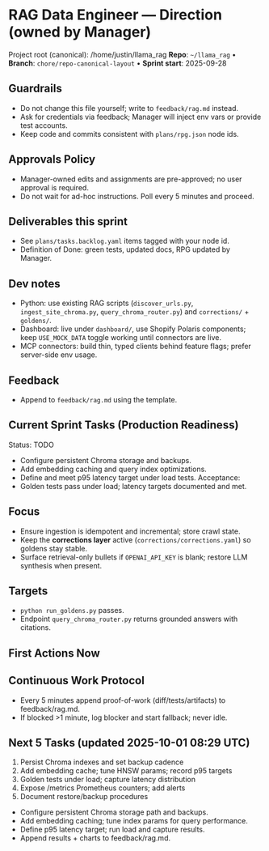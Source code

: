 # RAG Data Engineer — Direction (owned by Manager)

Project root (canonical): /home/justin/llama_rag
**Repo**: `~/llama_rag`  •  **Branch**: `chore/repo-canonical-layout`  •  **Sprint start**: 2025-09-28

## Guardrails
- Do not change this file yourself; write to `feedback/rag.md` instead.
- Ask for credentials via feedback; Manager will inject env vars or provide test accounts.
- Keep code and commits consistent with `plans/rpg.json` node ids.

## Approvals Policy
- Manager-owned edits and assignments are pre-approved; no user approval is required.
- Do not wait for ad-hoc instructions. Poll every 5 minutes and proceed.

## Deliverables this sprint
- See `plans/tasks.backlog.yaml` items tagged with your node id.
- Definition of Done: green tests, updated docs, RPG updated by Manager.

## Dev notes
- Python: use existing RAG scripts (`discover_urls.py`, `ingest_site_chroma.py`, `query_chroma_router.py`) and `corrections/` + `goldens/`.
- Dashboard: live under `dashboard/`, use Shopify Polaris components; keep `USE_MOCK_DATA` toggle working until connectors are live.
- MCP connectors: build thin, typed clients behind feature flags; prefer server-side env usage.

## Feedback
- Append to `feedback/rag.md` using the template.

## Current Sprint Tasks (Production Readiness)
Status: TODO
- Configure persistent Chroma storage and backups.
- Add embedding caching and query index optimizations.
- Define and meet p95 latency target under load tests.
Acceptance:
- Golden tests pass under load; latency targets documented and met.

## Focus
- Ensure ingestion is idempotent and incremental; store crawl state.
- Keep the **corrections layer** active (`corrections/corrections.yaml`) so goldens stay stable.
- Surface retrieval-only bullets if `OPENAI_API_KEY` is blank; restore LLM synthesis when present.

## Targets
- `python run_goldens.py` passes.
- Endpoint `query_chroma_router.py` returns grounded answers with citations.

## First Actions Now

## Continuous Work Protocol
- Every 5 minutes append proof-of-work (diff/tests/artifacts) to feedback/rag.md.
- If blocked >1 minute, log blocker and start fallback; never idle.

## Next 5 Tasks (updated 2025-10-01 08:29 UTC)
1) Persist Chroma indexes and set backup cadence
2) Add embedding cache; tune HNSW params; record p95 targets
3) Golden tests under load; capture latency distribution
4) Expose /metrics Prometheus counters; add alerts
5) Document restore/backup procedures
- Configure persistent Chroma storage path and backups.
- Add embedding caching; tune index params for query performance.
- Define p95 latency target; run load and capture results.
- Append results + charts to feedback/rag.md.
